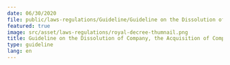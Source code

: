 ```yaml
---
date: 06/30/2020
file: public/laws-regulations/Guideline/Guideline on the Dissolution of Company, the Acquisition of Company or Shares, or Security of rights under a permit, Certificate or License, and Updating the Information Extract of the Management Level of the Telecommunications Operator.pdf
featured: true
image: src/asset/laws-regulations/royal-decree-thumnail.png
title: Guideline on the Dissolution of Company, the Acquisition of Company or Shares, or Security of rights under a permit, Certificate or License, and Updating the Information Extract of the Management Level of the Telecommunications Operator
type: guideline
lang: en
---
```

